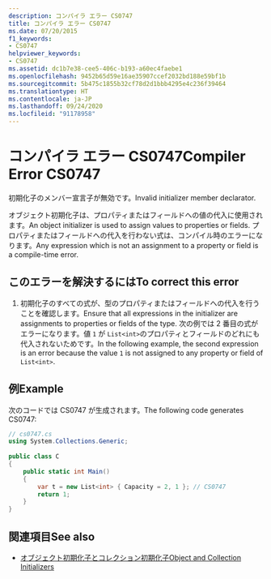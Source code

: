 ```yaml
---
description: コンパイラ エラー CS0747
title: コンパイラ エラー CS0747
ms.date: 07/20/2015
f1_keywords:
- CS0747
helpviewer_keywords:
- CS0747
ms.assetid: dc1b7e38-cee5-406c-b193-a60ec4faebe1
ms.openlocfilehash: 9452b65d59e16ae35907ccef2032bd188e59bf1b
ms.sourcegitcommit: 5b475c1855b32cf78d2d1bbb4295e4c236f39464
ms.translationtype: HT
ms.contentlocale: ja-JP
ms.lasthandoff: 09/24/2020
ms.locfileid: "91178958"
---
```

# <a name="compiler-error-cs0747"></a><span data-ttu-id="7ce0f-103">コンパイラ エラー CS0747</span><span class="sxs-lookup"><span data-stu-id="7ce0f-103">Compiler Error CS0747</span></span>

<span data-ttu-id="7ce0f-104">初期化子のメンバー宣言子が無効です。</span><span class="sxs-lookup"><span data-stu-id="7ce0f-104">Invalid initializer member declarator.</span></span>  
  
 <span data-ttu-id="7ce0f-105">オブジェクト初期化子は、プロパティまたはフィールドへの値の代入に使用されます。</span><span class="sxs-lookup"><span data-stu-id="7ce0f-105">An object initializer is used to assign values to properties or fields.</span></span> <span data-ttu-id="7ce0f-106">プロパティまたはフィールドへの代入を行わない式は、コンパイル時のエラーになります。</span><span class="sxs-lookup"><span data-stu-id="7ce0f-106">Any expression which is not an assignment to a property or field is a compile-time error.</span></span>  
  
## <a name="to-correct-this-error"></a><span data-ttu-id="7ce0f-107">このエラーを解決するには</span><span class="sxs-lookup"><span data-stu-id="7ce0f-107">To correct this error</span></span>  
  
1. <span data-ttu-id="7ce0f-108">初期化子のすべての式が、型のプロパティまたはフィールドへの代入を行うことを確認します。</span><span class="sxs-lookup"><span data-stu-id="7ce0f-108">Ensure that all expressions in the initializer are assignments to properties or fields of the type.</span></span> <span data-ttu-id="7ce0f-109">次の例では 2 番目の式がエラーになります。値 `1` が `List<int>`のプロパティとフィールドのどれにも代入されないためです。</span><span class="sxs-lookup"><span data-stu-id="7ce0f-109">In the following example, the second expression is an error because the value `1` is not assigned to any property or field of `List<int>`.</span></span>  
  
## <a name="example"></a><span data-ttu-id="7ce0f-110">例</span><span class="sxs-lookup"><span data-stu-id="7ce0f-110">Example</span></span>  

 <span data-ttu-id="7ce0f-111">次のコードでは CS0747 が生成されます。</span><span class="sxs-lookup"><span data-stu-id="7ce0f-111">The following code generates CS0747:</span></span>  
  
```csharp  
// cs0747.cs  
using System.Collections.Generic;  
  
public class C  
{  
    public static int Main()  
    {  
        var t = new List<int> { Capacity = 2, 1 }; // CS0747  
        return 1;  
    }  
}  
```  
  
## <a name="see-also"></a><span data-ttu-id="7ce0f-112">関連項目</span><span class="sxs-lookup"><span data-stu-id="7ce0f-112">See also</span></span>

- [<span data-ttu-id="7ce0f-113">オブジェクト初期化子とコレクション初期化子</span><span class="sxs-lookup"><span data-stu-id="7ce0f-113">Object and Collection Initializers</span></span>](../programming-guide/classes-and-structs/object-and-collection-initializers.md)
